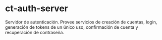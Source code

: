 # ct-auth-server

Servidor de autenticación. Provee servicios de creación de cuentas, login, generación de tokens de un único uso, confirmación de cuenta y recuperación de contraseña.
